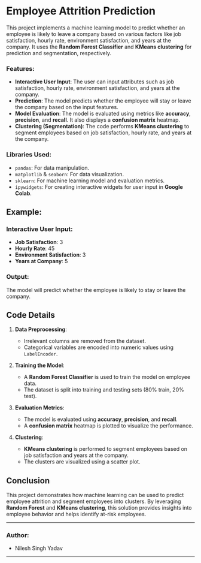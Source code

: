 
# Employee Attrition Prediction

This project implements a machine learning model to predict whether an employee is likely to leave a company based on various factors like job satisfaction, hourly rate, environment satisfaction, and years at the company. It uses the **Random Forest Classifier** and **KMeans clustering** for prediction and segmentation, respectively.

### Features:
- **Interactive User Input**: The user can input attributes such as job satisfaction, hourly rate, environment satisfaction, and years at the company.
- **Prediction**: The model predicts whether the employee will stay or leave the company based on the input features.
- **Model Evaluation**: The model is evaluated using metrics like **accuracy**, **precision**, and **recall**. It also displays a **confusion matrix** heatmap.
- **Clustering (Segmentation)**: The code performs **KMeans clustering** to segment employees based on job satisfaction, hourly rate, and years at the company.

### Libraries Used:
- `pandas`: For data manipulation.
- `matplotlib` & `seaborn`: For data visualization.
- `sklearn`: For machine learning model and evaluation metrics.
- `ipywidgets`: For creating interactive widgets for user input in **Google Colab**.




## Example:

### Interactive User Input:
- **Job Satisfaction**: 3
- **Hourly Rate**: 45
- **Environment Satisfaction**: 3
- **Years at Company**: 5

### Output:
The model will predict whether the employee is likely to stay or leave the company.


## Code Details

1. **Data Preprocessing**:
   - Irrelevant columns are removed from the dataset.
   - Categorical variables are encoded into numeric values using `LabelEncoder`.

2. **Training the Model**:
   - A **Random Forest Classifier** is used to train the model on employee data.
   - The dataset is split into training and testing sets (80% train, 20% test).

3. **Evaluation Metrics**:
   - The model is evaluated using **accuracy**, **precision**, and **recall**.
   - A **confusion matrix** heatmap is plotted to visualize the performance.

4. **Clustering**:
   - **KMeans clustering** is performed to segment employees based on job satisfaction and years at the company.
   - The clusters are visualized using a scatter plot.



## Conclusion

This project demonstrates how machine learning can be used to predict employee attrition and segment employees into clusters. By leveraging **Random Forest** and **KMeans clustering**, this solution provides insights into employee behavior and helps identify at-risk employees.

---

### Author:
- Nilesh Singh Yadav
---
